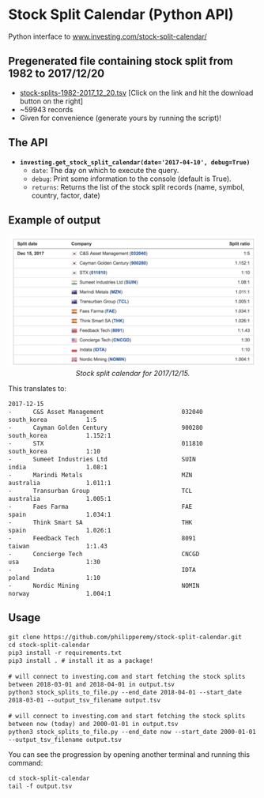 # Stock Split Calendar (Python API)
Python interface to www.investing.com/stock-split-calendar/

## Pregenerated file containing stock split from 1982 to 2017/12/20

- [stock-splits-1982-2017_12_20.tsv](https://github.com/philipperemy/stock-split-calendar/blob/master/stock-splits-1982-2017_12_20.tsv) [Click on the link and hit the download button on the right]
- ~59943 records
- Given for convenience (generate yours by running the script)!

## The API

- **```investing.get_stock_split_calendar(date='2017-04-10', debug=True)```**
  - `date`: The day on which to execute the query.
  - `debug`: Print some information to the console (default is True).
  - `returns`: Returns the list of the stock split records (name, symbol, country, factor, date)

## Example of output

<p align="center">
  <img src="ssc.png" width="500"><br/>
  <i>Stock split calendar for 2017/12/15.</i>
</p>


This translates to:
```
2017-12-15
-      C&S Asset Management                      032040                south_korea           1:5
-      Cayman Golden Century                     900280                south_korea           1.152:1
-      STX                                       011810                south_korea           1:10
-      Sumeet Industries Ltd                     SUIN                  india                 1.08:1
-      Marindi Metals                            MZN                   australia             1.011:1
-      Transurban Group                          TCL                   australia             1.005:1
-      Faes Farma                                FAE                   spain                 1.034:1
-      Think Smart SA                            THK                   spain                 1.026:1
-      Feedback Tech                             8091                  taiwan                1:1.43
-      Concierge Tech                            CNCGD                 usa                   1:30
-      Indata                                    IDTA                  poland                1:10
-      Nordic Mining                             NOMIN                 norway                1.004:1
```

## Usage

```
git clone https://github.com/philipperemy/stock-split-calendar.git
cd stock-split-calendar
pip3 install -r requirements.txt
pip3 install . # install it as a package!

# will connect to investing.com and start fetching the stock splits between 2018-03-01 and 2018-04-01 in output.tsv
python3 stock_splits_to_file.py --end_date 2018-04-01 --start_date 2018-03-01 --output_tsv_filename output.tsv

# will connect to investing.com and start fetching the stock splits between now (today) and 2000-01-01 in output.tsv
python3 stock_splits_to_file.py --end_date now --start_date 2000-01-01 --output_tsv_filename output.tsv

```

You can see the progression by opening another terminal and running this command:
```
cd stock-split-calendar
tail -f output.tsv
```

